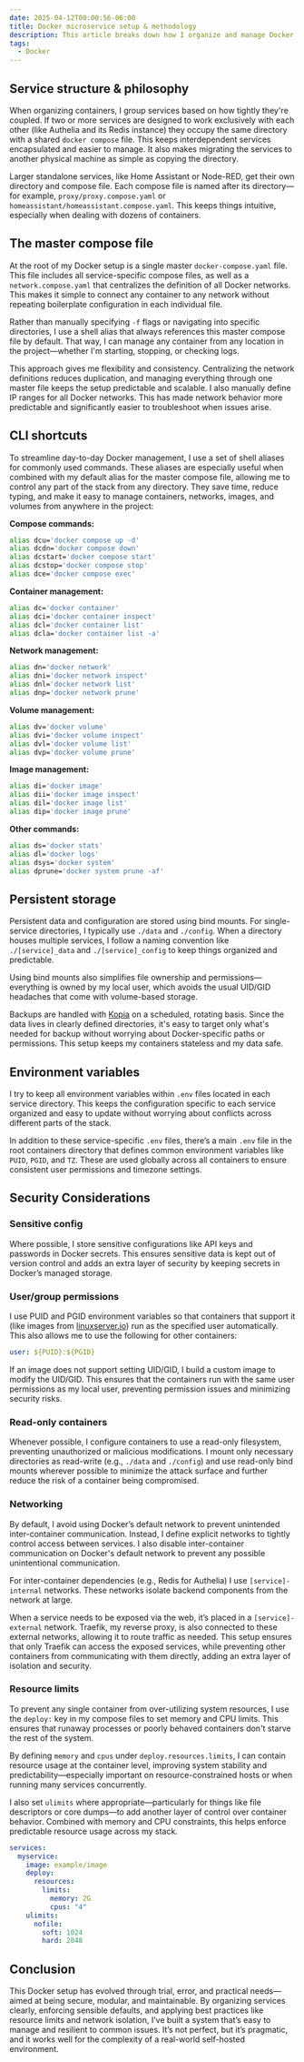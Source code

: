```yaml
---
date: 2025-04-12T00:00:56-06:00
title: Docker microservice setup & methodology
description: This article breaks down how I organize and manage Docker projects using a modular docker-compose setup. I’ll cover the structure, security practices, reverse proxy configuration, and the reasoning behind each decision, with the goal of creating a setup that’s flexible, maintainable, and production-aware.
tags:
  - Docker
---
```


## Service structure & philosophy

When organizing containers, I group services based on how tightly they're coupled. If two or more services are designed to work exclusively with each other (like Authelia and its Redis instance) they occupy the same directory with a shared `docker compose` file. This keeps interdependent services encapsulated and easier to manage. It also makes migrating the services to another physical machine as simple as copying the directory.

Larger standalone services, like Home Assistant or Node-RED, get their own directory and compose file. Each compose file is named after its directory—for example, `proxy/proxy.compose.yaml` or `homeassistant/homeassistant.compose.yaml`. This keeps things intuitive, especially when dealing with dozens of containers.

## The master compose file

At the root of my Docker setup is a single master `docker-compose.yaml` file. This file includes all service-specific compose files, as well as a `network.compose.yaml` that centralizes the definition of all Docker networks. This makes it simple to connect any container to any network without repeating boilerplate configuration in each individual file.

Rather than manually specifying `-f` flags or navigating into specific directories, I use a shell alias that always references this master compose file by default. That way, I can manage any container from any location in the project—whether I'm starting, stopping, or checking logs.

This approach gives me flexibility and consistency. Centralizing the network definitions reduces duplication, and managing everything through one master file keeps the setup predictable and scalable. I also manually define IP ranges for all Docker networks. This has made network behavior more predictable and significantly easier to troubleshoot when issues arise.

## CLI shortcuts

To streamline day-to-day Docker management, I use a set of shell aliases for commonly used commands. These aliases are especially useful when combined with my default alias for the master compose file, allowing me to control any part of the stack from any directory. They save time, reduce typing, and make it easy to manage containers, networks, images, and volumes from anywhere in the project:

**Compose commands:**

```bash
alias dcu='docker compose up -d'
alias dcdn='docker compose down'
alias dcstart='docker compose start'
alias dcstop='docker compose stop'
alias dce='docker compose exec'
```

**Container management:**
```bash
alias dc='docker container'
alias dci='docker container inspect'
alias dcl='docker container list'
alias dcla='docker container list -a'
```

**Network management:**
```bash
alias dn='docker network'
alias dni='docker network inspect'
alias dnl='docker network list'
alias dnp='docker network prune'
```

**Volume management:**
```bash
alias dv='docker volume'
alias dvi='docker volume inspect'
alias dvl='docker volume list'
alias dvp='docker volume prune'
```

**Image management:**
```bash
alias di='docker image'
alias dii='docker image inspect'
alias dil='docker image list'
alias dip='docker image prune'
```

**Other commands:**
```bash
alias ds='docker stats'
alias dl='docker logs'
alias dsys='docker system'
alias dprune='docker system prune -af'
```

## Persistent storage

Persistent data and configuration are stored using bind mounts. For single-service directories, I typically use `./data` and `./config`. When a directory houses multiple services, I follow a naming convention like `./[service]_data` and `./[service]_config` to keep things organized and predictable.

Using bind mounts also simplifies file ownership and permissions—everything is owned by my local user, which avoids the usual UID/GID headaches that come with volume-based storage.

Backups are handled with [Kopia](https://kopia.io/) on a scheduled, rotating basis. Since the data lives in clearly defined directories, it's easy to target only what's needed for backup without worrying about Docker-specific paths or permissions. This setup keeps my containers stateless and my data safe.

## Environment variables

I try to keep all environment variables within `.env` files located in each service directory. This keeps the configuration specific to each service organized and easy to update without worrying about conflicts across different parts of the stack.

In addition to these service-specific `.env` files, there’s a main `.env` file in the root containers directory that defines common environment variables like `PUID`, `PGID`, and `TZ`. These are used globally across all containers to ensure consistent user permissions and timezone settings.

## Security Considerations

### Sensitive config

Where possible, I store sensitive configurations like API keys and passwords in Docker secrets. This ensures sensitive data is kept out of version control and adds an extra layer of security by keeping secrets in Docker’s managed storage.

### User/group permissions

I use PUID and PGID environment variables so that containers that support it (like images from [linuxserver.io](linuxserver.io)) run as the specified user automatically. This also allows me to use the following for other containers:

```yaml
user: ${PUID}:${PGID}
```

If an image does not support setting UID/GID, I build a custom image to modify the UID/GID. This ensures that the containers run with the same user permissions as my local user, preventing permission issues and minimizing security risks.

### Read-only containers

Whenever possible, I configure containers to use a read-only filesystem, preventing unauthorized or malicious modifications. I mount only necessary directories as read-write (e.g., `./data` and `./config`) and use read-only bind mounts wherever possible to minimize the attack surface and further reduce the risk of a container being compromised.

### Networking

By default, I avoid using Docker’s default network to prevent unintended inter-container communication. Instead, I define explicit networks to tightly control access between services. I also disable inter-container communication on Docker's default network to prevent any possible unintentional communication.

For inter-container dependencies (e.g., Redis for Authelia) I use `[service]-internal` networks. These networks isolate backend components from the network at large.

When a service needs to be exposed via the web, it’s placed in a `[service]-external` network. Traefik, my reverse proxy, is also connected to these external networks, allowing it to route traffic as needed. This setup ensures that only Traefik can access the exposed services, while preventing other containers from communicating with them directly, adding an extra layer of isolation and security.

### Resource limits

To prevent any single container from over-utilizing system resources, I use the `deploy:` key in my compose files to set memory and CPU limits. This ensures that runaway processes or poorly behaved containers don't starve the rest of the system.

By defining `memory` and `cpus` under `deploy.resources.limits`, I can contain resource usage at the container level, improving system stability and predictability—especially important on resource-constrained hosts or when running many services concurrently.

I also set `ulimits` where appropriate—particularly for things like file descriptors or core dumps—to add another layer of control over container behavior. Combined with memory and CPU constraints, this helps enforce predictable resource usage across my stack.

```yaml
services:
  myservice:
    image: example/image
    deploy:
      resources:
        limits:
          memory: 2G
          cpus: "4"
    ulimits:
      nofile:
        soft: 1024
        hard: 2048
```

## Conclusion

This Docker setup has evolved through trial, error, and practical needs—aimed at being secure, modular, and maintainable. By organizing services clearly, enforcing sensible defaults, and applying best practices like resource limits and network isolation, I’ve built a system that’s easy to manage and resilient to common issues. It’s not perfect, but it’s pragmatic, and it works well for the complexity of a real-world self-hosted environment.
